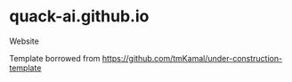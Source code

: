 # quack-ai.github.io
Website


Template borrowed from https://github.com/tmKamal/under-construction-template